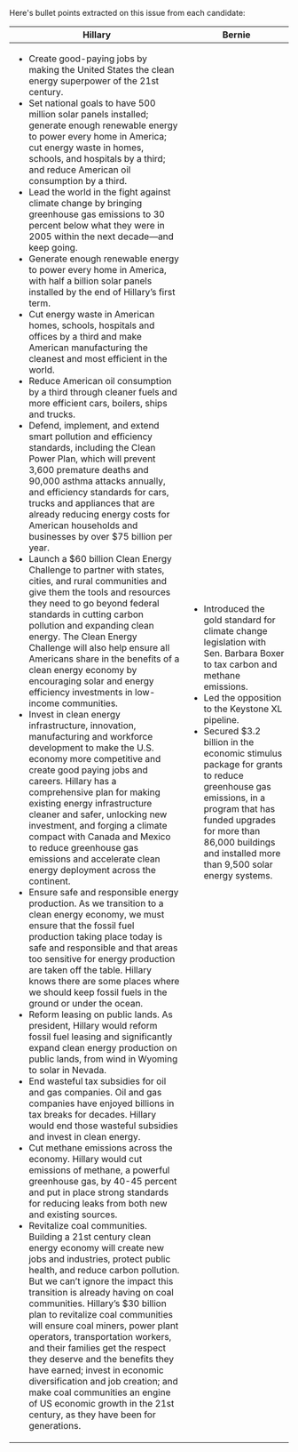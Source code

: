 Here's bullet points extracted on this issue from each candidate:

| Hillary | Bernie |
| ------  | -----  |
| <ul><li> Create good-paying jobs by making the United States the clean energy superpower of the 21st century.</li><li> Set national goals to have 500 million solar panels installed; generate enough renewable energy to power every home in America; cut energy waste in homes, schools, and hospitals by a third; and reduce American oil consumption by a third.</li><li>Lead the world in the fight against climate change by bringing greenhouse gas emissions to 30 percent below what they were in 2005 within the next decade—and keep going.</li><li>Generate enough renewable energy to power every home in America, with half a billion solar panels installed by the end of Hillary’s first term. </li><li>Cut energy waste in American homes, schools, hospitals and offices by a third and make American manufacturing the cleanest and most efficient in the world.</li><li>Reduce American oil consumption by a third through cleaner fuels and more efficient cars, boilers, ships and trucks.</li><li>Defend, implement, and extend smart pollution and efficiency standards, including the Clean Power Plan, which will prevent 3,600 premature deaths and  90,000 asthma attacks annually, and efficiency standards for cars, trucks and appliances that are already reducing energy costs for American households and businesses by over $75 billion per year.</li><li>Launch a $60 billion Clean Energy Challenge to partner with states, cities, and rural communities and give them the tools and resources they need to go beyond federal standards in cutting carbon pollution and expanding clean energy. The Clean Energy Challenge will also help ensure all Americans share in the benefits of a clean energy economy by encouraging solar and energy efficiency investments in low-income communities. </li><li>Invest in clean energy infrastructure, innovation, manufacturing and workforce development to make the U.S. economy more competitive and create good paying jobs and careers. Hillary has a comprehensive plan for making existing energy infrastructure cleaner and safer, unlocking new investment, and forging a climate compact with Canada and Mexico to reduce greenhouse gas emissions and accelerate clean energy deployment across the continent.</li><li>Ensure safe and responsible energy production. As we transition to a clean energy economy, we must ensure that the fossil fuel production taking place today is safe and responsible and that areas too sensitive for energy production are taken off the table. Hillary knows there are some places where we should keep fossil fuels in the ground or under the ocean.</li><li>Reform leasing on public lands. As president, Hillary would reform fossil fuel leasing and significantly expand clean energy production on public lands, from wind in Wyoming to solar in Nevada. </li><li>End wasteful tax subsidies for oil and gas companies. Oil and gas companies have enjoyed billions in tax breaks for decades. Hillary would end those wasteful subsidies and invest in clean energy. </li><li>Cut methane emissions across the economy. Hillary would cut emissions of methane, a powerful greenhouse gas, by 40-45 percent and put in place strong standards for reducing leaks from both new and existing sources.</li><li>Revitalize coal communities. Building a 21st century clean energy economy will create new jobs and industries, protect public health, and reduce carbon pollution. But we can’t ignore the impact this transition is already having on coal communities. Hillary’s $30 billion plan to revitalize coal communities will ensure coal miners, power plant operators, transportation workers, and their families get the respect they deserve and the benefits they have earned; invest in economic diversification and job creation; and make coal communities an engine of US economic growth in the 21st century, as they have been for generations.</li></ul> | <ul><li>Introduced the gold standard for climate change legislation with Sen. Barbara Boxer to tax carbon and methane emissions.</li><li>Led the opposition to the Keystone XL pipeline.</li><li>Secured $3.2 billion in the economic stimulus package for grants to reduce greenhouse gas emissions, in a program that has funded upgrades for more than 86,000 buildings and installed more than 9,500 solar energy systems.</li></ul> |